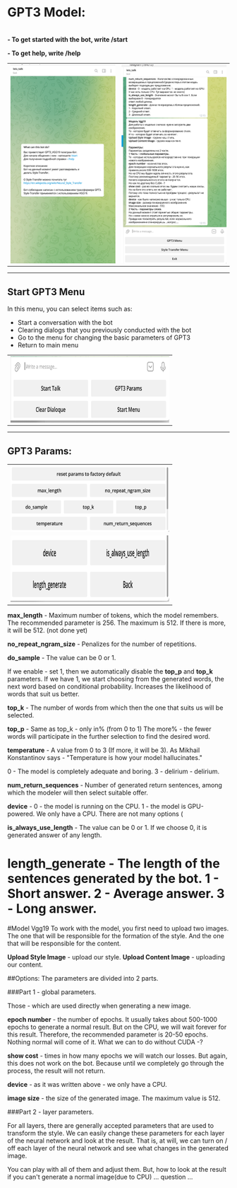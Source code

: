 # GPT3 Model:
<br>
<b>- To get started with the bot, write /start</b>

<b>- To get help, write /help</b>


<table>
<tbody>
<tr>
<td ><img src="/images/img1.png" alt="greeting" width="250" height="450" /></td>
<td ><img src="/images/img2.png" alt="/help" width="250" height="450" /></td>
</tr>
</tbody>
</table>

---
## Start GPT3 Menu
In this menu, you can select items such as:
- Start a conversation with the bot
- Clearing dialogs that you previously conducted with the bot
- Go to the menu for changing the basic parameters of GPT3
- Return to main menu

<table>
<tbody>
<tr>
<td align="center"><img src="/images/img3.png" alt="greeting" width="360" height="150" /></td>
</tr>
</tbody>
</table>

---


## GPT3 Params:
<table>
<tbody>
<tr>
<td align="center"><img src="/images/img4.png" alt="greeting" width="360" height="150" /></td>
</tr>
<tr>
<td align="center"><img src="/images/img5.png" alt="greeting" width="360" height="150" /></td>
</tr>
</tbody>
</table>

<b>max_length</b> - Maximum number of tokens, which the model remembers.
The recommended parameter is 256. The maximum is 512. 
If there is more, it will be 512. (not done yet)

<b>no_repeat_ngram_size</b> - Penalizes for the number of repetitions.

<b>do_sample</b> - The value can be 0 or 1.

If we enable - set 1, then we automatically disable the <b>top_p</b> and <b>top_k</b> parameters.
If we have 1, we start choosing from the generated words, the next word based on conditional probability.
Increases the likelihood of words that suit us better.

<b>top_k</b> - The number of words from which then the one that suits us will be selected.

<b>top_p</b> - Same as top_k - only in% (from 0 to 1)
The more% - the fewer words will participate in the further selection to find the desired word.

<b>temperature</b> - A value from 0 to 3 (If more, it will be 3).
As Mikhail Konstantinov says - "Temperature is how your model hallucinates."

0 - The model is completely adequate and boring.
3 - delirium - delirium.

<b>num_return_sequences</b> - Number of generated return sentences, among which the modeler will then select suitable offer.

<b>device</b> - 0 - the model is running on the CPU. 1 - the model is GPU-powered.
We only have a CPU. There are not many options (

<b>is_always_use_length</b> - The value can be 0 or 1. If we choose 0, it is generated
answer of any length.

<b>length_generate</b> - The length of the sentences generated by the bot.
1 - Short answer.
2 - Average answer.
3 - Long answer.
================================

#Model Vgg19
To work with the model, you first need to upload two images.
The one that will be responsible for the formation of the style.
And the one that will be responsible for the content.

**Upload Style Image** - upload our style.
**Upload Content Image** - uploading our content.

##Options:
The parameters are divided into 2 parts.


###Part 1 - global parameters.

Those - which are used directly when generating a new image.

**epoch number** - the number of epochs.
It usually takes about 500-1000 epochs to generate a normal result.
But on the CPU, we will wait forever for this result.
Therefore, the recommended parameter is 20-50 epochs.
Nothing normal will come of it.
What we can to do without CUDA -?

**show cost** - times in how many epochs we will watch our losses.
But again, this does not work on the bot.
Because until we completely go through the process, the result will not return.

**device** - as it was written above - we only have a CPU.

**image size** - the size of the generated image. The maximum value is 512.


###Part 2 - layer parameters.

For all layers, there are generally accepted parameters that are used to transform the style.
We can easily change these parameters for each layer of the neural network and look at the result.
That is, at will, we can turn on / off each layer of the neural network and see what changes in the generated image.

You can play with all of them and adjust them.
But, how to look at the result if you can't generate a normal image(due to CPU) ... question ...